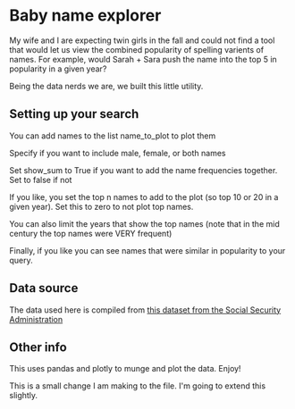 # Baby name explorer
My wife and I are expecting twin girls in the fall and could not find a tool that would let us view the combined popularity of spelling varients of names. For example, would Sarah + Sara push the name into the top 5 in popularity in a given year? 

Being the data nerds we are, we built this little utility.

## Setting up your search
You can add names to the list name_to_plot to plot them

Specify if you want to include male, female, or both names

Set show_sum to True if you want to add the name frequencies together. Set to false if not

If you like, you set the top n names to add to the plot (so top 10 or 20 in a given year). Set this to zero to not plot top names.

You can also limit the years that show the top names (note that in the mid century the top names were VERY frequent)

Finally, if you like you can see names that were similar in popularity to your query.

## Data source
The data used here is compiled from [this dataset from the Social Security Administration](https://www.ssa.gov/oact/babynames/limits.html)

## Other info
This uses pandas and plotly to munge and plot the data. Enjoy!

This is a small change I am making to the file. I'm going to extend this slightly.